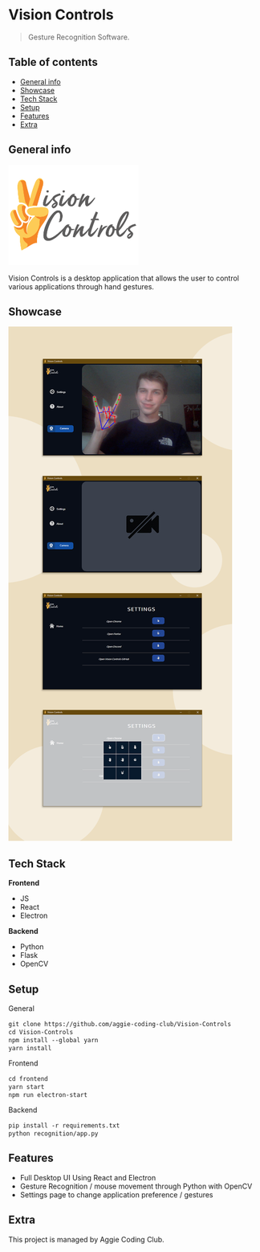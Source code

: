 # Vision Controls
> Gesture Recognition Software.

## Table of contents
* [General info](#general-info)
* [Showcase](#screenshots)
* [Tech Stack](#tech-stack)
* [Setup](#setup)
* [Features](#features)
* [Extra](#extra)

## General info
<img src="./assets/readme/logo.png" width="259.4" height="200" />

Vision Controls is a desktop application that allows the user to control various applications through hand gestures.


## Showcase
![ss1](./assets/readme/main_showcase.png)


## Tech Stack
**Frontend**

* JS
* React
* Electron

**Backend**

* Python
* Flask
* OpenCV

## Setup
General
```
git clone https://github.com/aggie-coding-club/Vision-Controls
cd Vision-Controls
npm install --global yarn
yarn install
```

Frontend
```
cd frontend
yarn start
npm run electron-start
```
Backend
```
pip install -r requirements.txt
python recognition/app.py
```

## Features
* Full Desktop UI Using React and Electron
* Gesture Recognition / mouse movement through Python with OpenCV 
* Settings page to change application preference / gestures

## Extra

This project is managed by Aggie Coding Club.

